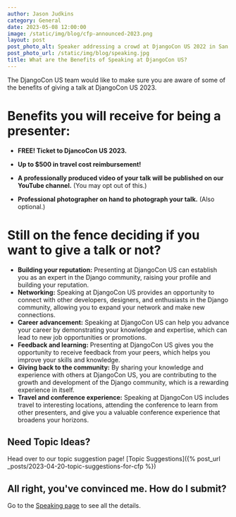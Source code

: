 ```yaml
---
author: Jason Judkins
category: General
date: 2023-05-08 12:00:00
image: /static/img/blog/cfp-announced-2023.png
layout: post
post_photo_alt: Speaker addressing a crowd at DjangoCon US 2022 in San Diego
post_photo_url: /static/img/blog/speaking.jpg
title: What are the Benefits of Speaking at DjangoCon US?
---
```


 The DjangoCon US team would like to make sure you are aware of some of the benefits of giving a talk at DjangoCon US 2023.

# Benefits you will receive for being a presenter:

- **FREE! Ticket to DjancoCon US 2023.**

- **Up to $500 in travel cost reimbursement!**

- **A professionally produced video of your talk will be published on our YouTube channel.** (You may opt out of this.)

- **Professional photographer on hand to photograph your talk.** (Also optional.)

# Still on the fence deciding if you want to give a talk or not?

- **Building your reputation:** Presenting at DjangoCon US can establish you as an expert in the Django community, raising your profile and building your reputation.
- **Networking:** Speaking at DjangoCon US provides an opportunity to connect with other developers, designers, and enthusiasts in the Django community, allowing you to expand your network and make new connections.
- **Career advancement:** Speaking at DjangoCon US can help you advance your career by demonstrating your knowledge and expertise, which can lead to new job opportunities or promotions.
- **Feedback and learning:** Presenting at DjangoCon US gives you the opportunity to receive feedback from your peers, which helps you improve your skills and knowledge.
- **Giving back to the community:** By sharing your knowledge and experience with others at DjangoCon US, you are contributing to the growth and development of the Django community, which is a rewarding experience in itself.
- **Travel and conference experience:** Speaking at DjangoCon US includes travel to interesting locations, attending the conference to learn from other presenters, and give you a valuable conference experience that broadens your horizons.

## Need Topic Ideas?

Head over to our topic suggestion page! [Topic Suggestions]({% post_url _posts/2023-04-20-topic-suggestions-for-cfp %})

## All right, you've convinced me. How do I submit?

Go to the [Speaking page](/speaking/) to see all the details.

